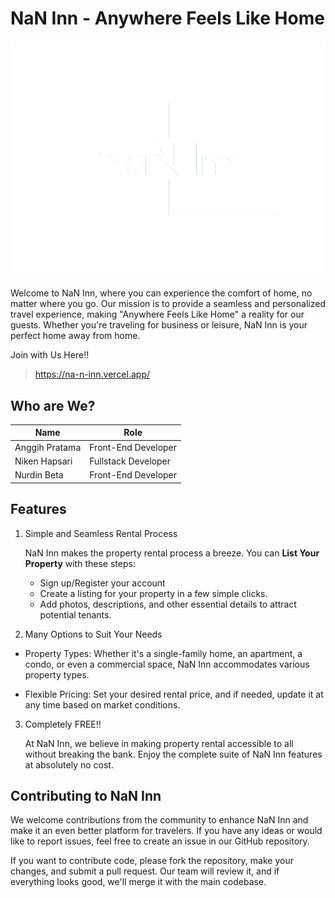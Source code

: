 # NaN Inn - Anywhere Feels Like Home

![NanInnLogo](./public/images/logo.png)

Welcome to NaN Inn, where you can experience the comfort of home, no matter where you go. Our mission is to provide a seamless and personalized travel experience, making "Anywhere Feels Like Home" a reality for our guests. Whether you're traveling for business or leisure, NaN Inn is your perfect home away from home.

Join with Us Here!!

> https://na-n-inn.vercel.app/

## Who are We?

| Name           | Role                |
| -------------- | ------------------- |
| Anggih Pratama | Front-End Developer |
| Niken Hapsari  | Fullstack Developer |
| Nurdin Beta    | Front-End Developer |

## Features

1. Simple and Seamless Rental Process

   NaN Inn makes the property rental process a breeze. You can **List Your Property** with these steps:

   - Sign up/Register your account
   - Create a listing for your property in a few simple clicks.
   - Add photos, descriptions, and other essential details to attract potential tenants.

2. Many Options to Suit Your Needs

- Property Types: Whether it's a single-family home, an apartment, a condo, or even a commercial space, NaN Inn accommodates various property types.

- Flexible Pricing: Set your desired rental price, and if needed, update it at any time based on market conditions.

3. Completely FREE!!

   At NaN Inn, we believe in making property rental accessible to all without breaking the bank. Enjoy the complete suite of NaN Inn features at absolutely no cost.

## Contributing to NaN Inn

We welcome contributions from the community to enhance NaN Inn and make it an even better platform for travelers. If you have any ideas or would like to report issues, feel free to create an issue in our GitHub repository.

If you want to contribute code, please fork the repository, make your changes, and submit a pull request. Our team will review it, and if everything looks good, we'll merge it with the main codebase.
